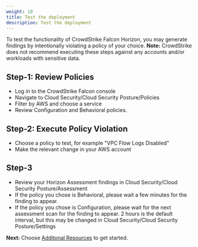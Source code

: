 ```yaml
---
weight: 10
title: Test the deployment
description: Test the deployment
---
```


To test the functionality of CrowdStrike Falcon Horizon, you may generate findings by intentionally violating a policy of your choice.
**Note:** CrowdStrike does not recommend executing these steps against any accounts and/or workloads with sensitive data.

## Step-1: Review Policies
* Log in to the CrowdStrike Falcon console
* Navigate to Cloud Security/Cloud Security Posture/Policies
* Filter by AWS and choose a service
* Review Configuration and Behavioral policies.

## Step-2: Execute Policy Violation
* Choose a policy to test, for example "VPC Flow Logs Disabled"
* Make the relevant change in your AWS account

## Step-3
* Review your Horizon Assessment findings in Cloud Security/Cloud Security Posture/Assessment
* If the policy you chose is Behavioral, please wait a few minutes for the finding to appear.
* If the policy you chose is Configuration, please wait for the next assessment scan for the finding to appear.  2 hours is the default interval, but this may be changed in Cloud Security/Cloud Security Posture/Settings


**Next:** Choose [Additonal Resources](/additional-resources/index.html) to get started.